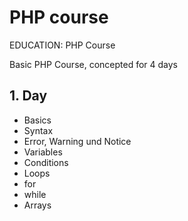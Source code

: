# PHP course

EDUCATION: PHP Course

Basic PHP Course, concepted for 4 days

## 1. Day 
- Basics
- Syntax
- Error, Warning und Notice
- Variables
- Conditions
- Loops
 - for
 - while
- Arrays
